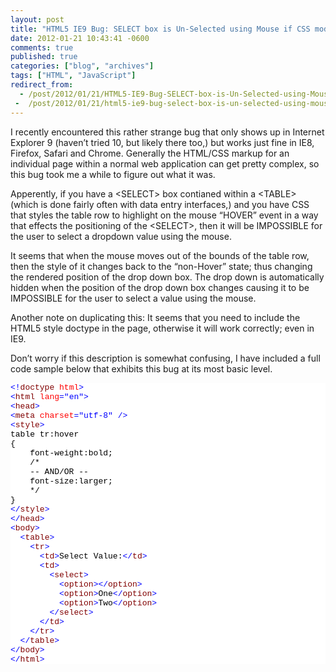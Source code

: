 ```yaml
---
layout: post
title: "HTML5 IE9 Bug: SELECT box is Un-Selected using Mouse if CSS modifies position on hover"
date: 2012-01-21 10:43:41 -0600
comments: true
published: true
categories: ["blog", "archives"]
tags: ["HTML", "JavaScript"]
redirect_from: 
  - /post/2012/01/21/HTML5-IE9-Bug-SELECT-box-is-Un-Selected-using-Mouse-if-CSS-modifies-position-on-hover
 -  /post/2012/01/21/html5-ie9-bug-select-box-is-un-selected-using-mouse-if-css-modifies-position-on-hover
---
```

<!-- more -->
<p>I recently encountered this rather strange bug that only shows up in Internet Explorer 9 (haven’t tried 10, but likely there too,) but works just fine in IE8, Firefox, Safari and Chrome. Generally the HTML/CSS markup for an individual page within a normal web application can get pretty complex, so this bug took me a while to figure out what it was.</p>  <p>Apperently, if you have a &lt;SELECT&gt; box contianed within a &lt;TABLE&gt; (which is done fairly often with data entry interfaces,) and you have CSS that styles the table row to highlight on the mouse “HOVER” event in a way that effects the positioning of the &lt;SELECT&gt;, then it will be IMPOSSIBLE for the user to select a dropdown value using the mouse.</p>  <p>It seems that when the mouse moves out of the bounds of the table row, then the style of it changes back to the “non-Hover” state; thus changing the rendered position of the drop down box. The drop down is automatically hidden when the position of the drop down box changes causing it to be IMPOSSIBLE for the user to select a value using the mouse.</p>  <p>Another note on duplicating this: It seems that you need to include the HTML5 style doctype in the page, otherwise it will work correctly; even in IE9.</p>  <p>Don’t worry if this description is somewhat confusing, I have included a full code sample below that exhibits this bug at its most basic level.</p>  <pre class="csharpcode"><span class="kwrd">&lt;!</span><span class="html">doctype</span> <span class="attr">html</span><span class="kwrd">&gt;</span>
<span class="kwrd">&lt;</span><span class="html">html</span> <span class="attr">lang</span><span class="kwrd">=&quot;en&quot;</span><span class="kwrd">&gt;</span>
<span class="kwrd">&lt;</span><span class="html">head</span><span class="kwrd">&gt;</span>
<span class="kwrd">&lt;</span><span class="html">meta</span> <span class="attr">charset</span><span class="kwrd">=&quot;utf-8&quot;</span> <span class="kwrd">/&gt;</span>
<span class="kwrd">&lt;</span><span class="html">style</span><span class="kwrd">&gt;</span>
table tr:hover 
{
    font-weight:bold;
    /*
    -- AND/OR --
    font-size:larger;
    */
}
<span class="kwrd">&lt;/</span><span class="html">style</span><span class="kwrd">&gt;</span>
<span class="kwrd">&lt;/</span><span class="html">head</span><span class="kwrd">&gt;</span>
<span class="kwrd">&lt;</span><span class="html">body</span><span class="kwrd">&gt;</span>
  <span class="kwrd">&lt;</span><span class="html">table</span><span class="kwrd">&gt;</span>
    <span class="kwrd">&lt;</span><span class="html">tr</span><span class="kwrd">&gt;</span>
      <span class="kwrd">&lt;</span><span class="html">td</span><span class="kwrd">&gt;</span>Select Value:<span class="kwrd">&lt;/</span><span class="html">td</span><span class="kwrd">&gt;</span>
      <span class="kwrd">&lt;</span><span class="html">td</span><span class="kwrd">&gt;</span>
        <span class="kwrd">&lt;</span><span class="html">select</span><span class="kwrd">&gt;</span>
          <span class="kwrd">&lt;</span><span class="html">option</span><span class="kwrd">&gt;&lt;/</span><span class="html">option</span><span class="kwrd">&gt;</span>
          <span class="kwrd">&lt;</span><span class="html">option</span><span class="kwrd">&gt;</span>One<span class="kwrd">&lt;/</span><span class="html">option</span><span class="kwrd">&gt;</span>
          <span class="kwrd">&lt;</span><span class="html">option</span><span class="kwrd">&gt;</span>Two<span class="kwrd">&lt;/</span><span class="html">option</span><span class="kwrd">&gt;</span>
        <span class="kwrd">&lt;/</span><span class="html">select</span><span class="kwrd">&gt;</span>
      <span class="kwrd">&lt;/</span><span class="html">td</span><span class="kwrd">&gt;</span>
    <span class="kwrd">&lt;/</span><span class="html">tr</span><span class="kwrd">&gt;</span>
  <span class="kwrd">&lt;/</span><span class="html">table</span><span class="kwrd">&gt;</span>
<span class="kwrd">&lt;/</span><span class="html">body</span><span class="kwrd">&gt;</span>
<span class="kwrd">&lt;/</span><span class="html">html</span><span class="kwrd">&gt;</span></pre>
<style type="text/css">
.csharpcode, .csharpcode pre
{
	font-size: small;
	color: black;
	font-family: consolas, "Courier New", courier, monospace;
	background-color: #ffffff;
	/*white-space: pre;*/
}
.csharpcode pre { margin: 0em; }
.csharpcode .rem { color: #008000; }
.csharpcode .kwrd { color: #0000ff; }
.csharpcode .str { color: #006080; }
.csharpcode .op { color: #0000c0; }
.csharpcode .preproc { color: #cc6633; }
.csharpcode .asp { background-color: #ffff00; }
.csharpcode .html { color: #800000; }
.csharpcode .attr { color: #ff0000; }
.csharpcode .alt 
{
	background-color: #f4f4f4;
	width: 100%;
	margin: 0em;
}
.csharpcode .lnum { color: #606060; }</style>
